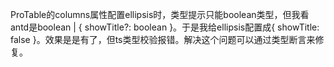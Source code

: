 ProTable的columns属性配置ellipsis时，类型提示只能boolean类型，但我看antd是boolean | { showTitle?: boolean }。于是我给ellipsis配置成{ showTitle: false }。效果是是有了，但ts类型校验报错。解决这个问题可以通过类型断言来修复。
